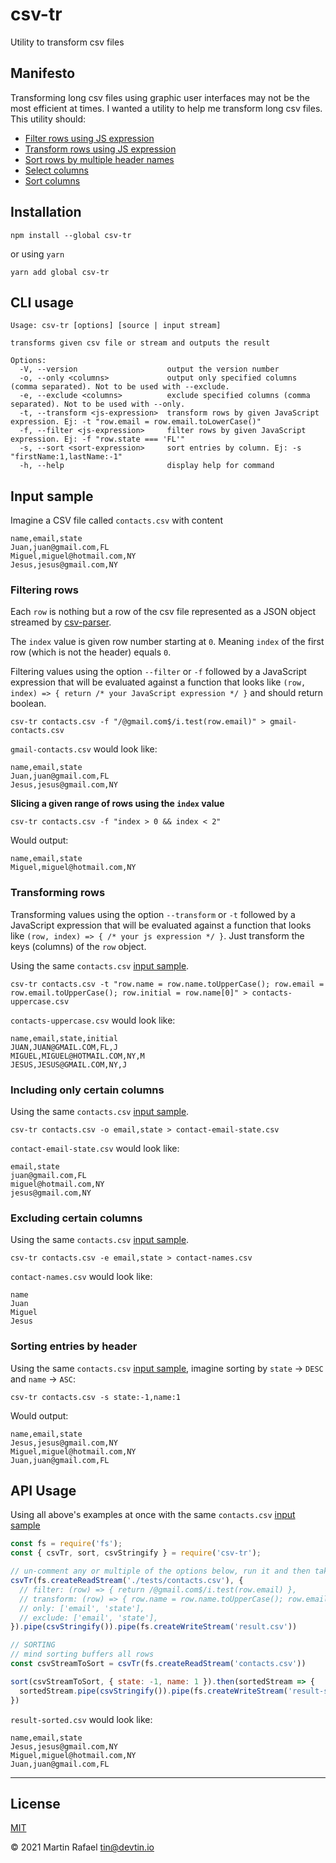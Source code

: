 # csv-tr

Utility to transform csv files

## Manifesto

Transforming long csv files using graphic user interfaces may not be the most efficient at times. I wanted a utility to
help me transform long csv files. This utility should:

- [Filter rows using JS expression](#filtering-rows)
- [Transform rows using JS expression](#transforming-rows)
- [Sort rows by multiple header names](#sorting-rows-by-header)
- [Select columns](#including-only-certain-headers)
- [Sort columns](#including-only-certain-headers)

## Installation

```shell
npm install --global csv-tr
```

or using `yarn`

```shell
yarn add global csv-tr
```

## CLI usage

```text
Usage: csv-tr [options] [source | input stream]

transforms given csv file or stream and outputs the result

Options:
  -V, --version                    output the version number
  -o, --only <columns>             output only specified columns (comma separated). Not to be used with --exclude.
  -e, --exclude <columns>          exclude specified columns (comma separated). Not to be used with --only.
  -t, --transform <js-expression>  transform rows by given JavaScript expression. Ej: -t "row.email = row.email.toLowerCase()"
  -f, --filter <js-expression>     filter rows by given JavaScript expression. Ej: -f "row.state === 'FL'"
  -s, --sort <sort-expression>     sort entries by column. Ej: -s "firstName:1,lastName:-1"
  -h, --help                       display help for command
```

## Input sample
Imagine a CSV file called `contacts.csv` with content

```csv
name,email,state
Juan,juan@gmail.com,FL
Miguel,miguel@hotmail.com,NY
Jesus,jesus@gmail.com,NY
```

### Filtering rows

Each `row` is nothing but a row of the csv file represented as a JSON object streamed by
<a href="https://github.com/mafintosh/csv-parser" target="_blank">csv-parser</a>.

The `index` value is given row number starting at `0`. Meaning `index` of the first row (which is not the header)
equals `0`. 

Filtering values using the option `--filter` or `-f` followed by a JavaScript expression that will be evaluated
against a function that looks like `(row, index) => { return /* your JavaScript expression */ }` and should return
boolean.

```shell
csv-tr contacts.csv -f "/@gmail.com$/i.test(row.email)" > gmail-contacts.csv
```

`gmail-contacts.csv` would look like:

```csv
name,email,state
Juan,juan@gmail.com,FL
Jesus,jesus@gmail.com,NY
```

**Slicing a given range of rows using the `index` value**

```shell
csv-tr contacts.csv -f "index > 0 && index < 2"
```

Would output:

```csv
name,email,state
Miguel,miguel@hotmail.com,NY
```

### Transforming rows

Transforming values using the option `--transform` or `-t` followed by a JavaScript expression that will be evaluated
against a function that looks like `(row, index) => { /* your js expression */ }`. Just transform the keys (columns) of
the `row` object.

Using the same `contacts.csv` [input sample](#input-sample).

```shell
csv-tr contacts.csv -t "row.name = row.name.toUpperCase(); row.email = row.email.toUpperCase(); row.initial = row.name[0]" > contacts-uppercase.csv
```

`contacts-uppercase.csv` would look like:

```csv
name,email,state,initial
JUAN,JUAN@GMAIL.COM,FL,J
MIGUEL,MIGUEL@HOTMAIL.COM,NY,M
JESUS,JESUS@GMAIL.COM,NY,J
```

### Including only certain columns 

Using the same `contacts.csv` [input sample](#input-sample).

```shell
csv-tr contacts.csv -o email,state > contact-email-state.csv
```

`contact-email-state.csv` would look like:

```csv
email,state
juan@gmail.com,FL
miguel@hotmail.com,NY
jesus@gmail.com,NY
```

### Excluding certain columns

Using the same `contacts.csv` [input sample](#input-sample).

```shell
csv-tr contacts.csv -e email,state > contact-names.csv
```

`contact-names.csv` would look like:

```csv
name
Juan
Miguel
Jesus
```

### Sorting entries by header

Using the same `contacts.csv` [input sample](#input-sample), imagine sorting by `state` -> `DESC` and `name` -> `ASC`:

```shell
csv-tr contacts.csv -s state:-1,name:1
```
Would output:

```csv
name,email,state
Jesus,jesus@gmail.com,NY
Miguel,miguel@hotmail.com,NY
Juan,juan@gmail.com,FL
```

## API Usage

Using all above's examples at once with the same `contacts.csv` [input sample](#input-sample)

```js
const fs = require('fs');
const { csvTr, sort, csvStringify } = require('csv-tr');

// un-comment any or multiple of the options below, run it and then take a look at result.csv
csvTr(fs.createReadStream('./tests/contacts.csv'), {
  // filter: (row) => { return /@gmail.com$/i.test(row.email) },
  // transform: (row) => { row.name = row.name.toUpperCase(); row.email = row.email.toUpperCase(); return row },
  // only: ['email', 'state'],
  // exclude: ['email', 'state'],
}).pipe(csvStringify()).pipe(fs.createWriteStream('result.csv'))

// SORTING
// mind sorting buffers all rows
const csvStreamToSort = csvTr(fs.createReadStream('contacts.csv'))

sort(csvStreamToSort, { state: -1, name: 1 }).then(sortedStream => {
  sortedStream.pipe(csvStringify()).pipe(fs.createWriteStream('result-sorted.csv'))
})
```

`result-sorted.csv` would look like:

```csv
name,email,state
Jesus,jesus@gmail.com,NY
Miguel,miguel@hotmail.com,NY
Juan,juan@gmail.com,FL
```

* * *

## License

[MIT](https://opensource.org/licenses/MIT)

&copy; 2021 Martin Rafael <tin@devtin.io>

